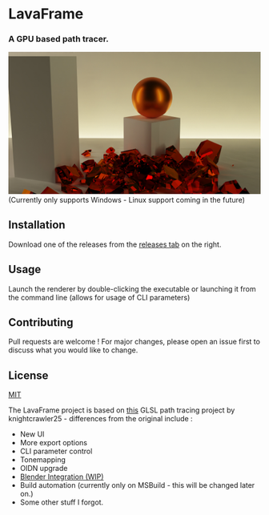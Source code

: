 # LavaFrame
### A GPU based path tracer.
![img](showcase.jpg)
(Currently only supports Windows - Linux support coming in the future)

## Installation
Download one of the releases from the [releases tab](https://github.com/LavaFrame/LavaFrame/releases) on the right.

## Usage
Launch the renderer by double-clicking the executable or launching it from the command line (allows for usage of CLI parameters)

## Contributing
Pull requests are welcome ! For major changes, please open an issue first to discuss what you would like to change.

## License
[MIT](https://choosealicense.com/licenses/mit/)

The LavaFrame project is based on [this](https://github.com/knightcrawler25/GLSL-PathTracer) GLSL path tracing project by knightcrawler25 - differences from the original include :
- New UI
- More export options
- CLI parameter control
- Tonemapping
- OIDN upgrade
- [Blender Integration (WIP)](https://github.com/LavaFrame/LavaFrame-Blender-Integration-Addon)
- Build automation (currently only on MSBuild - this will be changed later on.)
- Some other stuff I forgot.
